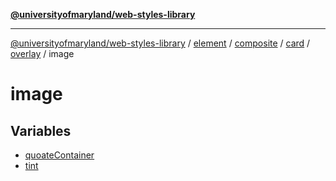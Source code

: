 [**@universityofmaryland/web-styles-library**](../../../../../../../../../README.md)

***

[@universityofmaryland/web-styles-library](../../../../../../../../../README.md) / [element](../../../../../../../../README.md) / [composite](../../../../../../README.md) / [card](../../../../README.md) / [overlay](../../README.md) / image

# image

## Variables

- [quoateContainer](variables/quoateContainer.md)
- [tint](variables/tint.md)
